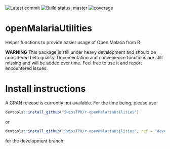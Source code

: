 ![Latest commit](https://img.shields.io/github/last-commit/SwissTPH/r-openMalariaUtilities/master?style=flat-square)
![Build status: master](https://img.shields.io/github/workflow/status/SwissTPH/r-openMalariaUtilities/R-CMD-check/master?style=flat-square)
![coverage](https://img.shields.io/endpoint?url=https://gist.githubusercontent.com/rogoersTPH/db82500941e9bea7d7a5c0bfd5e6db8d/raw/cover.json)


# openMalariaUtilities

Helper functions to provide easier usage of Open Malaria from R

**WARNING** This package is still under heavy development and should be
considered beta quality. Documentation and convenience functions are still
missing and will be added over time. Feel free to use it and report encountered
issues.

# Install instructions

A CRAN release is currently not available. For the time being, please use

``` R
devtools::install_github("SwissTPH/r-openMalariaUtilities")
```

or

``` R
devtools::install_github("SwissTPH/r-openMalariaUtilities", ref = "develop")
```

for the development branch.
